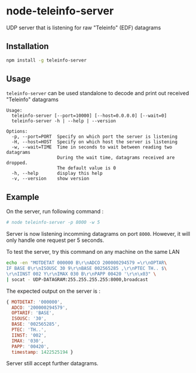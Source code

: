 # node-teleinfo-server

UDP server that is listening for raw "Teleinfo" (EDF) datagrams

## Installation

```bash
npm install -g teleinfo-server
```

## Usage

`teleinfo-server` can be used standalone to decode and print out received "Teleinfo" datagrams

```text
Usage:
  teleinfo-server [--port=10000] [--host=0.0.0.0] [--wait=0]
  teleinfo-server -h | --help | --version

Options:
  -p, --port=PORT  Specify on which port the server is listening
  -H, --host=HOST  Specify on which host the server is listening
  -w, --wait=TIME  Time in seconds to wait between reading two datagrams
                   During the wait time, datagrams received are dropped.
                   The default value is 0
  -h, --help       display this help
  -v, --version    show version
```

## Example

On the server, run following command :

```bash
# node teleinfo-server -p 8000 -w 5
```

Server is now listening incomming datagrams on port `8000`.
However, it will only handle one request per 5 seconds.

To test the server, try this command on any machine on the same LAN

```bash
echo -en "MOTDETAT 000000 B\r\nADCO 200000294579 =\r\nOPTAR\
IF BASE 0\r\nISOUSC 30 9\r\nBASE 002565285 ,\r\nPTEC TH.. $\
\r\nIINST 002 Y\r\nIMAX 030 B\r\nPAPP 00420 '\r\n\x03" \
| socat - UDP-DATAGRAM:255.255.255.255:8000,broadcast
```

The expected output on the server is :
```javascript
{ MOTDETAT: '000000',
  ADCO: '200000294579',
  OPTARIF: 'BASE',
  ISOUSC: '30',
  BASE: '002565285',
  PTEC: 'TH..',
  IINST: '002',
  IMAX: '030',
  PAPP: '00420',
  timestamp: 1422525194 }
```

Server still accept further datagrams.
